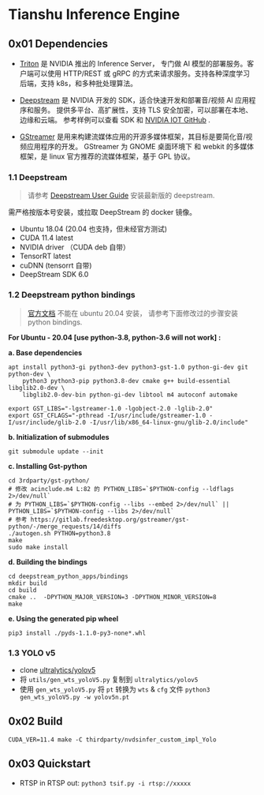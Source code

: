 # Tianshu Inference Engine

## 0x01 Dependencies

* [Triton](https://developer.nvidia.com/nvidia-triton-inference-server) 是 NVIDIA 推出的 Inference Server， 专门做 AI
  模型的部署服务。客户端可以使用 HTTP/REST 或 gRPC 的方式来请求服务。支持各种深度学习后端，支持 k8s，和多种批处理算法。

* [Deepstream](https://developer.nvidia.com/deepstream-sdk) 是 NVIDIA 开发的 SDK，适合快速开发和部署音/视频 AI 应用程序和服务。 提供多平台、高扩展性，支持 TLS
  安全加密，可以部署在本地、边缘和云端。 参考样例可以查看 SDK
  和 [NVIDIA IOT GitHub](https://github.com/orgs/NVIDIA-AI-IOT/repositories?q=deepstream) .

* [GStreamer](https://gstreamer.freedesktop.org/) 是用来构建流媒体应用的开源多媒体框架，其目标是要简化音/视频应用程序的开发。 GStreamer 为 GNOME 桌面环境下 和
  webkit 的多媒体框架，是 linux 官方推荐的流媒体框架，基于 GPL 协议。

### 1.1 Deepstream

> 请参考 [Deepstream User Guide](https://docs.nvidia.com/metropolis/deepstream/dev-guide/text/DS_Quickstart.html)
> 安装最新版的 deepstream.

需严格按版本号安装，或拉取 DeepStream 的 docker 镜像。

* Ubuntu 18.04 (20.04 也支持，但未经官方测试)
* CUDA 11.4 latest
* NVIDIA driver （CUDA deb 自带）
* TensorRT latest
* cuDNN (tensorrt 自带)
* DeepStream SDK 6.0

### 1.2 Deepstream python bindings

> [官方文档](https://github.com/NVIDIA-AI-IOT/deepstream_python_apps/tree/master/bindings) 不能在 ubuntu 20.04 安装，
> 请参考下面修改过的步骤安装 python bindings.

**For Ubuntu - 20.04 [use python-3.8, python-3.6 will not work] :**

**a. Base dependencies**

```
apt install python3-gi python3-dev python3-gst-1.0 python-gi-dev git python-dev \
    python3 python3-pip python3.8-dev cmake g++ build-essential libglib2.0-dev \
    libglib2.0-dev-bin python-gi-dev libtool m4 autoconf automake

export GST_LIBS="-lgstreamer-1.0 -lgobject-2.0 -lglib-2.0"
export GST_CFLAGS="-pthread -I/usr/include/gstreamer-1.0 -I/usr/include/glib-2.0 -I/usr/lib/x86_64-linux-gnu/glib-2.0/include"
```

**b. Initialization of submodules**

```
git submodule update --init
```

**c. Installing Gst-python**

```
cd 3rdparty/gst-python/
# 修改 acinclude.m4 L:82 的 PYTHON_LIBS=`$PYTHON-config --ldflags 2>/dev/null`
# 为 PYTHON_LIBS=`$PYTHON-config --libs --embed 2>/dev/null` || PYTHON_LIBS=`$PYTHON-config --libs 2>/dev/null`
# 参考 https://gitlab.freedesktop.org/gstreamer/gst-python/-/merge_requests/14/diffs
./autogen.sh PYTHON=python3.8
make
sudo make install
```

**d. Building the bindings**

```
cd deepstream_python_apps/bindings
mkdir build
cd build
cmake ..  -DPYTHON_MAJOR_VERSION=3 -DPYTHON_MINOR_VERSION=8
make
```

**e. Using the generated pip wheel**

```
pip3 install ./pyds-1.1.0-py3-none*.whl
```

### 1.3 YOLO v5

* clone [ultralytics/yolov5](https://github.com/ultralytics/yolov5)
* 将 `utils/gen_wts_yoloV5.py` 复制到 `ultralytics/yolov5`
* 使用 `gen_wts_yoloV5.py` 将 `pt` 转换为 `wts` & `cfg` 文件 `python3 gen_wts_yoloV5.py -w yolov5n.pt`

## 0x02 Build

`CUDA_VER=11.4 make -C thirdparty/nvdsinfer_custom_impl_Yolo`

## 0x03 Quickstart

* RTSP in RTSP out: `python3 tsif.py -i rtsp://xxxxx`

